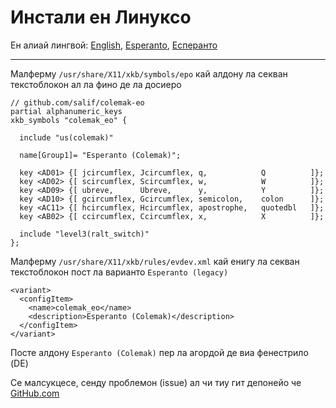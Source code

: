 # Инстали ен Линуксо

Ен алиай лингвой: [English](LINUX.md), [Esperanto](LINUX.eo.md), [Есперанто](LINUX.eo-cyrl.md)

---

Малферму `/usr/share/X11/xkb/symbols/epo` кай алдону ла секван текстоблокон ал ла фино де ла досиеро

```
// github.com/salif/colemak-eo
partial alphanumeric_keys
xkb_symbols "colemak_eo" {

  include "us(colemak)"

  name[Group1]= "Esperanto (Colemak)";

  key <AD01> {[ jcircumflex, Jcircumflex, q,            Q          ]};
  key <AD02> {[ scircumflex, Scircumflex, w,            W          ]};
  key <AD09> {[ ubreve,      Ubreve,      y,            Y          ]};
  key <AD10> {[ gcircumflex, Gcircumflex, semicolon,    colon      ]};
  key <AC11> {[ hcircumflex, Hcircumflex, apostrophe,   quotedbl   ]};
  key <AB02> {[ ccircumflex, Ccircumflex, x,            X          ]};

  include "level3(ralt_switch)"
};
```

Малферму `/usr/share/X11/xkb/rules/evdev.xml` кай енигу ла секван текстоблокон пост ла варианто `Esperanto (legacy)`

```
<variant>
  <configItem>
    <name>colemak_eo</name>
    <description>Esperanto (Colemak)</description>
  </configItem>
</variant>
```

Посте алдону `Esperanto (Colemak)` пер ла агордой де виа фенестрило \(DE\)

Се малсукцесе, сенду проблемон \(issue\) ал чи тиу гит депонейо че [GitHub.com](https://github.com/salif/colemak-eo/issues/new/choose)

